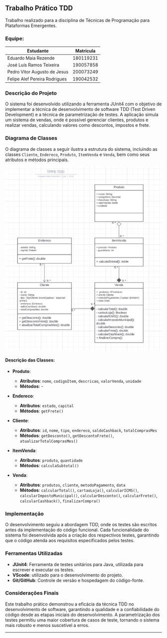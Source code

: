 ## Trabalho Prático TDD

Trabalho realizado para a disciplina de Técnicas de Programação para Plataformas Emergentes.

### Equipe:

| Estudante | Matrícula | 
|-------------|-------------|
| Eduardo Maia Rezende  | 180119231 |
| José Luís Ramos Teixeira | 190057858 |
| Pedro Vitor Augusto de Jesus | 200073249 |
| Felipe Alef Pereira Rodrigues | 190042532 |

### Descrição do Projeto

O sistema foi desenvolvido utilizando a ferramenta JUnit4 com o objetivo de implementar a técnica de desenvolvimento de software TDD (Test Driven Development) e a técnica de parametrização de testes. A aplicação simula um sistema de vendas, onde é possível gerenciar clientes, produtos e realizar vendas, calculando valores como descontos, impostos e frete.

### Diagrama de Classes

O diagrama de classes a seguir ilustra a estrutura do sistema, incluindo as classes `Cliente`, `Endereco`, `Produto`, `ItemVenda` e `Venda`, bem como seus atributos e métodos principais.

![Diagrama de Classes](imagens/image.png)

#### Descrição das Classes:

- **Produto**:
  - **Atributos**: `nome`, `codigoItem`, `descricao`, `valorVenda`, `unidade`
  - **Métodos**: -
  
- **Endereco**:
  - **Atributos**: `estado`, `capital`
  - **Métodos**: `getFrete()`

- **Cliente**:
  - **Atributos**: `id`, `nome`, `tipo`, `endereco`, `saldoCashback`, `totalComprasMes`
  - **Métodos**: `getDesconto()`, `getDescontoFrete()`, `atualizarTotalComprasMes()`

- **ItemVenda**:
  - **Atributos**: `produto`, `quantidade`
  - **Métodos**: `calculaSubtotal()`

- **Venda**:
  - **Atributos**: `produtos`, `cliente`, `metodoPagamento`, `data`
  - **Métodos**: `calcularTotal()`, `cartaoLoja()`, `calcularICMS()`, `calcularImpostoMunicipal()`, `calcularDesconto()`, `calcularFrete()`, `calcularCashback()`, `finalizarCompra()`

### Implementação

O desenvolvimento seguiu a abordagem TDD, onde os testes são escritos antes da implementação do código funcional. Cada funcionalidade do sistema foi desenvolvida após a criação dos respectivos testes, garantindo que o código atenda aos requisitos especificados pelos testes.

### Ferramentas Utilizadas

- **JUnit4**: Ferramenta de testes unitários para Java, utilizada para escrever e executar os testes.
- **VScode**: utilizado para o desenvolvimento do projeto.
- **Git/GitHub**: Controle de versão e hospedagem do código-fonte.


### Considerações Finais

Este trabalho prático demonstrou a eficácia da técnica TDD no desenvolvimento de software, garantindo a qualidade e a confiabilidade do código desde as etapas iniciais do desenvolvimento. A parametrização dos testes permitiu uma maior cobertura de casos de teste, tornando o sistema mais robusto e menos suscetível a erros.

---
